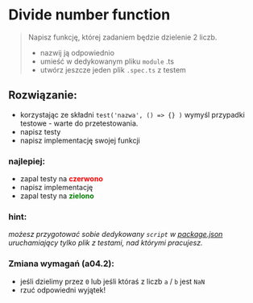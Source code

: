 # Divide number function

> Napisz funkcję, której zadaniem będzie dzielenie 2 liczb.  
> - nazwij ją odpowiednio
> - umieść w dedykowanym pliku `module` .ts
> - utwórz jeszcze jeden plik `.spec.ts` z testem

## Rozwiązanie:

- korzystając ze składni `test('nazwa', () => {} )` wymyśl przypadki testowe - warte do przetestowania.
- napisz testy
- napisz implementację swojej funkcji

### najlepiej:
- zapal testy na <strong style="color: red">czerwono</strong>
- napisz implementację
- zapal testy na <strong style="color: green">zielono</strong>
                      

### hint:
_możesz przygotować sobie dedykowany `script` w [package.json](../../../package.json) uruchamiający tylko plik z testami, nad którymi pracujesz._


### Zmiana wymagań (a04.2):
- jeśli dzielimy przez `0` lub jeśli któraś z liczb `a` / `b` jest `NaN` 
- rzuć odpowiedni wyjątek!

